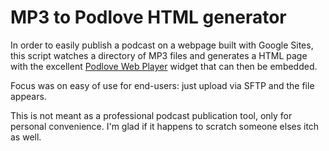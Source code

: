 # MP3 to Podlove HTML generator

In order to easily publish a podcast on a webpage built with Google Sites, this script watches a directory of MP3 files and generates a HTML page with the excellent [Podlove Web Player](https://docs.podlove.org/podlove-web-player/) widget that can then be embedded.

Focus was on easy of use for end-users: just upload via SFTP and the file appears.

This is not meant as a professional podcast publication tool, only for personal convenience. I'm glad if it happens to scratch someone elses itch as well.
